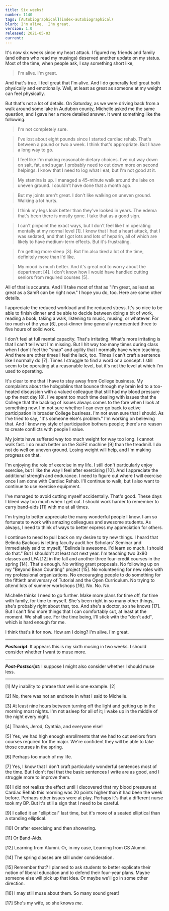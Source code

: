 ```yaml
---
title: Six weeks!
number: 1140
tags: [Autobiographical](index-autobiographical)
blurb: I'm alive.  I'm great.
version: 1.0
released: 2021-05-03
current: 
---
```


It's now six weeks since my heart attack.  I figured my friends and
family (and others who read my musings) deserved another update on
my status.  Most of the time, when people ask, I say something short
like,

> I'm alive.  I'm great.

And that's true.  I feel great that I'm alive.  And I do generally
feel great both physically and emotionally.  Well, at least as great
as someone at my weight can feel physically.

But that's not a lot of details.  On Saturday, as we were driving back
from a walk around some lake in Audubon county, Michelle asked me the
same question, and I gave her a more detailed answer.  It went something
like the following.

> I'm not completely sure.  

> I've lost about eight pounds since I started cardiac rehab.  That's
between a pound or two a week.  I think that's appropriate.  But I have
a long way to go.

> I feel like I'm making reasonable dietary choices.  I've cut way down
on salt, fat, and sugar.  I probably need to cut down more on second
helpings.  I know that I need to log what I eat, but I'm not good at
it.

> My stamina is up.  I managed a 45-minute walk around the lake on
uneven ground.  I couldn't have done that a month ago.

> But my joints aren't great.  I don't like walking on uneven ground.
Walking a lot hurts.

> I think my legs look better than they've looked in years.  The edema
that's been there is mostly gone.  I take that as a good sign.

> I can't pinpoint the exact ways, but I don't feel like I'm operating
mentally at my normal level [1].  I know that I had a heart attack, that
I was sedated, and that I got lots and lots of heparin, all of which
are likely to have medium-term effects.  But it's frustrating.

> I'm getting more sleep [3].  But I'm also tired a lot of the time,
definitely more than I'd like.

> My mood is much better.  And it's great not to worry about the
department [4].  I don't know how I would have handled cutting
seniors from required courses [5].

All of that is accurate.  And I'll take most of that as "I'm great,
as least as great as a SamR can be right now."  I hope you do, too.
Here are some other details.

I appreciate the reduced workload and the reduced stress.  It's so
nice to be able to finish dinner and be able to decide between doing
a bit of work, reading a book, taking a walk, listening to music,
musing, or whatever.  For too much of the year [6], post-dinner
time generally represented three to five hours of solid work.

I don't feel at full mental capacity.  That's irritating.  What's
more irritating is that I can't tell what I'm missing.  But I hit
way too many times during class when I don't feel the "snap" and
agility that I normally have when teaching.  And there are other
times I feel the lack, too.  Times I can't craft a sentence like I
normally do [7].  Times I struggle to find a word or a concept.  I
still seem to be operating at a reasonable level, but it's not the
level at which I'm used to operating.

It's clear to me that I have to stay away from College business.  My
complaints about the hobgoblins that bounce through my brain led to
a too-heated discussion with a valued colleague that still had my
blood pressure up the next day [8].  I've spent too much time dealing
with issues that the College that the backlog of issues always comes
to the fore when I look at something new.  I'm not sure whether I
can ever go back to active participation in broader College business.
I'm not even sure that I should.  As I've tried to say, "It's someone
else's problem."  I'm working on believing that.  And I
know my style of participation bothers people; there's no reason
to create conflicts with people I value.

My joints have suffered way too much weight for way too long.  I
cannot walk fast.  I do much better on the SciFit machine [9] than
the treadmill.  I do not do well on uneven ground.  Losing weight
will help, and I'm making progress on that.

I'm enjoying the role of exercise in my life.  I still don't
particularly enjoy exercise, but I like the way I feel after
exercising [10].  And I appreciate the additional strength
and endurance.  I need to figure out where I will exercise once
I am done with Cardiac Rehab.  I'll continue to walk, but I also
want to continue to use exercise equipment.

I've managed to avoid cutting myself accidentally.  That's good.
These days I bleed way too much when I get cut.  I should work
harder to remember to carry band-aids [11] with me at all times.

I'm trying to better appreciate the many wonderful people I know.
I am so fortunate to work with amazing colleagues and awesome
students.  As always, I need to think of ways to better express my
appreciation for others.

I continue to need to pull back on my desire to try new things.  I
heard that Belinda Backous is letting faculty audit her Scholars'
Seminar and immediately said to myself, "Belinda is awesome.  I'd
learn so much.  I should do that."  But I shouldn't at least not
next year.  I'm teaching two 3x80 classes and LFA [12] in the fall
and another three four-credit courses in the spring [14].  That's
enough.  No writing grant proposals.  No following up on my "Beyond
Bean Counting" project [15].  No volunteering for new roles with
my professional organizations.  No encouraging people to do something
for the fiftieth anniversary of Tutorial and the Open Curriculum.
No trying to attend lots of summer workshops [16].  No. No. No.

Michelle thinks I need to go further.  Make more plans for time
off, for time with family, for time to myself.  She's been right
in so many other things, she's probably right about that, too.  And
she's a doctor, so she knows [17].  But I can't find more things 
that I can comfortably cut, at least at the moment.  We shall see.
For the time being, I'll stick with the "don't add", which is hard
enough for me.

I think that's it for now.  How am I doing?  I'm alive.  I'm great.

---

**_Postscript_**: It appears this is my sixth musing in two weeks.
I should consider whether I want to muse more.  

---

**_Post-Postscript_**: I suppose I might also consider whether I
should muse less.

---

[1] My inability to phrase that well is one example.  [2]

[2] No, there was not an endnote in what I said to Michelle.

[3] At least nine hours between turning off the light and getting
up in the morning most nights.  I'm not asleep for all of it; I
wake up in the middle of the night every night. 

[4] Thanks, Jerod, Cynthia, and everyone else!

[5] Yes, we had high enough enrollments that we had to cut seniors
from courses required for the major.  We're confident they will be
able to take those courses in the spring.

[6] Perhaps too much of my life.

[7] Yes, I know that I don't craft particularly wonderful sentences
most of the time.  But I don't feel that the basic sentences I write
are as good, and I struggle more to improve them.

[8] I did not realize the effect until I discovered that my blood
pressure at Cardiac Rehab this morning was 20 points higher than
it had been the week before.  Perhaps other issues were at play.
Perhaps it's that a different nurse took my BP.  But it's still a sign
that I need to be careful.

[9] I called it an "elliptical" last time, but it's more of a seated
elliptical than a standing elliptical.

[10] Or after exercising and then showering.

[11] Or Band-Aids.

[12] Learning from Alumni.  Or, in my case, Learning from CS Alumni.

[14] The spring classes are still under consideration.

[15] Remember that?  I planned to ask students to better explicate
their notion of liberal education and to defend their four-year plans.
Maybe someone else will pick up that idea.  Or maybe we'll go in
some other direction.

[16] I may still muse about them.  So many sound great!

[17] She's my wife, so she knows *me*.

